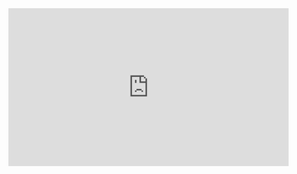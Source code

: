 ---
---

<iframe width="560" height="315" src="https://www.youtube.com/embed/jDGfGAxA-MY" frameborder="0" allow="accelerometer; autoplay; encrypted-media; gyroscope; picture-in-picture" allowfullscreen></iframe>
